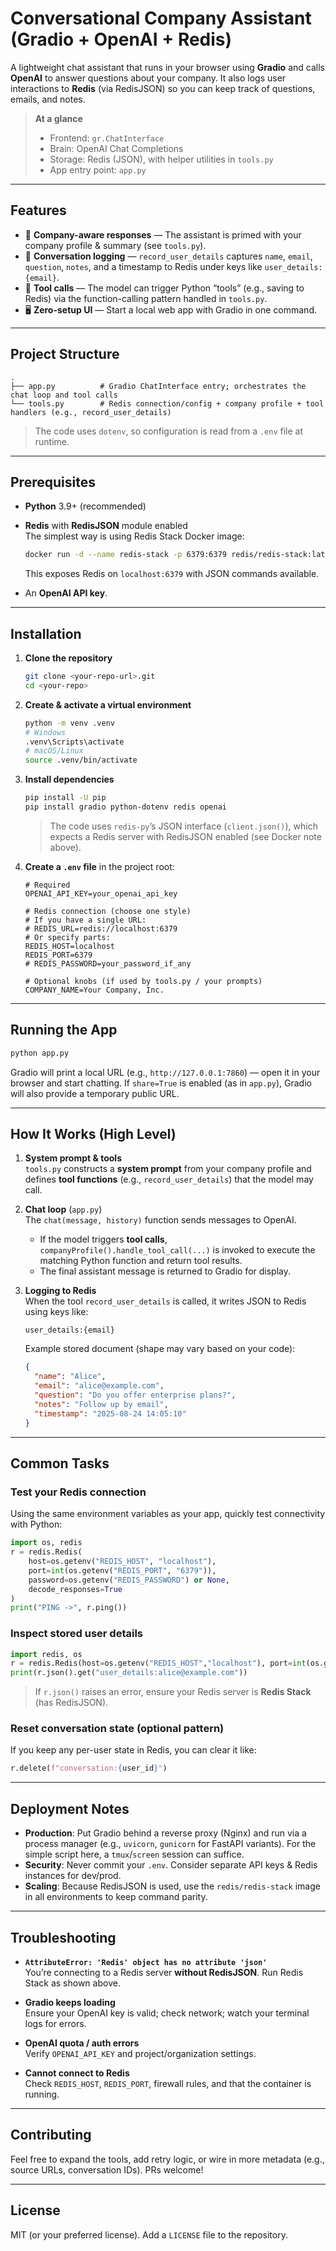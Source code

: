 
# Conversational Company Assistant (Gradio + OpenAI + Redis)

A lightweight chat assistant that runs in your browser using **Gradio** and calls **OpenAI** to answer questions about your company. It also logs user interactions to **Redis** (via RedisJSON) so you can keep track of questions, emails, and notes.

> **At a glance**
> - Frontend: `gr.ChatInterface`
> - Brain: OpenAI Chat Completions
> - Storage: Redis (JSON), with helper utilities in `tools.py`
> - App entry point: `app.py`

---

## Features

- 🧠 **Company-aware responses** — The assistant is primed with your company profile & summary (see `tools.py`).
- 💾 **Conversation logging** — `record_user_details` captures `name`, `email`, `question`, `notes`, and a timestamp to Redis under keys like `user_details:{email}`.
- 🔧 **Tool calls** — The model can trigger Python “tools” (e.g., saving to Redis) via the function-calling pattern handled in `tools.py`.
- 🖥️ **Zero-setup UI** — Start a local web app with Gradio in one command.

---

## Project Structure

```
.
├── app.py          # Gradio ChatInterface entry; orchestrates the chat loop and tool calls
└── tools.py        # Redis connection/config + company profile + tool handlers (e.g., record_user_details)
```

> The code uses `dotenv`, so configuration is read from a `.env` file at runtime.

---

## Prerequisites

- **Python** 3.9+ (recommended)
- **Redis** with **RedisJSON** module enabled  
  The simplest way is using Redis Stack Docker image:
  ```bash
  docker run -d --name redis-stack -p 6379:6379 redis/redis-stack:latest
  ```
  This exposes Redis on `localhost:6379` with JSON commands available.

- An **OpenAI API key**.

---

## Installation

1. **Clone the repository**
   ```bash
   git clone <your-repo-url>.git
   cd <your-repo>
   ```

2. **Create & activate a virtual environment**
   ```bash
   python -m venv .venv
   # Windows
   .venv\Scripts\activate
   # macOS/Linux
   source .venv/bin/activate
   ```

3. **Install dependencies**
   ```bash
   pip install -U pip
   pip install gradio python-dotenv redis openai
   ```

   > The code uses `redis-py`’s JSON interface (`client.json()`), which expects a Redis server with RedisJSON enabled (see Docker note above).

4. **Create a `.env` file** in the project root:
   ```env
   # Required
   OPENAI_API_KEY=your_openai_api_key

   # Redis connection (choose one style)
   # If you have a single URL:
   # REDIS_URL=redis://localhost:6379
   # Or specify parts:
   REDIS_HOST=localhost
   REDIS_PORT=6379
   # REDIS_PASSWORD=your_password_if_any

   # Optional knobs (if used by tools.py / your prompts)
   COMPANY_NAME=Your Company, Inc.
   ```

---

## Running the App

```bash
python app.py
```

Gradio will print a local URL (e.g., `http://127.0.0.1:7860`) — open it in your browser and start chatting. If `share=True` is enabled (as in `app.py`), Gradio will also provide a temporary public URL.

---

## How It Works (High Level)

1. **System prompt & tools**  
   `tools.py` constructs a **system prompt** from your company profile and defines **tool functions** (e.g., `record_user_details`) that the model may call.

2. **Chat loop** (`app.py`)  
   The `chat(message, history)` function sends messages to OpenAI.  
   - If the model triggers **tool calls**, `companyProfile().handle_tool_call(...)` is invoked to execute the matching Python function and return tool results.
   - The final assistant message is returned to Gradio for display.

3. **Logging to Redis**  
   When the tool `record_user_details` is called, it writes JSON to Redis using keys like:
   ```text
   user_details:{email}
   ```
   Example stored document (shape may vary based on your code):
   ```json
   {
     "name": "Alice",
     "email": "alice@example.com",
     "question": "Do you offer enterprise plans?",
     "notes": "Follow up by email",
     "timestamp": "2025-08-24 14:05:10"
   }
   ```

---

## Common Tasks

### Test your Redis connection
Using the same environment variables as your app, quickly test connectivity with Python:
```python
import os, redis
r = redis.Redis(
    host=os.getenv("REDIS_HOST", "localhost"),
    port=int(os.getenv("REDIS_PORT", "6379")),
    password=os.getenv("REDIS_PASSWORD") or None,
    decode_responses=True
)
print("PING ->", r.ping())
```

### Inspect stored user details
```python
import redis, os
r = redis.Redis(host=os.getenv("REDIS_HOST","localhost"), port=int(os.getenv("REDIS_PORT","6379")), decode_responses=True)
print(r.json().get("user_details:alice@example.com"))
```

> If `r.json()` raises an error, ensure your Redis server is **Redis Stack** (has RedisJSON).

### Reset conversation state (optional pattern)
If you keep any per-user state in Redis, you can clear it like:
```python
r.delete(f"conversation:{user_id}")
```

---

## Deployment Notes

- **Production**: Put Gradio behind a reverse proxy (Nginx) and run via a process manager (e.g., `uvicorn`, `gunicorn` for FastAPI variants). For the simple script here, a `tmux`/`screen` session can suffice.
- **Security**: Never commit your `.env`. Consider separate API keys & Redis instances for dev/prod.
- **Scaling**: Because RedisJSON is used, use the `redis/redis-stack` image in all environments to keep command parity.

---

## Troubleshooting

- **`AttributeError: 'Redis' object has no attribute 'json'`**  
  You’re connecting to a Redis server **without RedisJSON**. Run Redis Stack as shown above.

- **Gradio keeps loading**  
  Ensure your OpenAI key is valid; check network; watch your terminal logs for errors.

- **OpenAI quota / auth errors**  
  Verify `OPENAI_API_KEY` and project/organization settings.

- **Cannot connect to Redis**  
  Check `REDIS_HOST`, `REDIS_PORT`, firewall rules, and that the container is running.

---

## Contributing

Feel free to expand the tools, add retry logic, or wire in more metadata (e.g., source URLs, conversation IDs). PRs welcome!

---

## License

MIT (or your preferred license). Add a `LICENSE` file to the repository.
